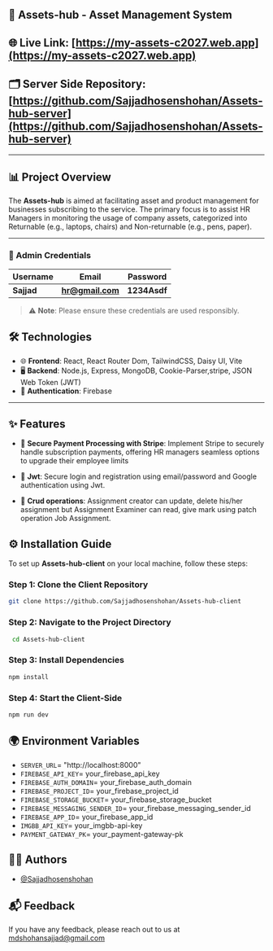 ## 🚀 Assets-hub - Asset Management System

## 🌐 Live Link: [https://my-assets-c2027.web.app](https://my-assets-c2027.web.app)

## 🗂️ Server Side Repository: [https://github.com/Sajjadhosenshohan/Assets-hub-server](https://github.com/Sajjadhosenshohan/Assets-hub-server)

---

## 📊 Project Overview

The **Assets-hub** is aimed at facilitating asset and product management for businesses subscribing to the service. The primary focus is to assist HR Managers in monitoring the usage of company assets, categorized into Returnable (e.g., laptops, chairs) and Non-returnable (e.g., pens, paper).

---


### 🔐 Admin Credentials
| Username       | Email                    | Password |
| -------------- | ------------------------ | -------- |
| **Sajjad**   | **hr@gmail.com** | **1234Asdf** |

> ⚠️ **Note**: Please ensure these credentials are used responsibly.

  ## 🛠 Technologies

- 🌐 **Frontend**: React, React Router Dom, TailwindCSS, Daisy UI, Vite
- 🖥️ **Backend**: Node.js, Express, MongoDB, Cookie-Parser,stripe, JSON Web Token (JWT)
- 🔐 **Authentication**: Firebase

---

## ✨ Features

- 📝 **Secure Payment Processing with Stripe**: Implement Stripe to securely handle subscription payments, offering HR managers seamless options to upgrade their employee limits

-  📝 **Jwt**: Secure login and registration using email/password and Google authentication using Jwt.

-  📝 **Crud operations**: Assignment creator can update, delete his/her assignment but Assignment Examiner can  read, give mark using patch operation Job Assignment.



## ⚙️ Installation Guide
To set up **Assets-hub-client** on your local machine, follow these steps:

### Step 1: Clone the Client Repository
```bash
git clone https://github.com/Sajjadhosenshohan/Assets-hub-client
```

### Step 2: Navigate to the Project Directory
```bash
 cd Assets-hub-client
```

### Step 3: Install Dependencies
```bash
npm install
```

### Step 4: Start the Client-Side
```bash
npm run dev
```

## 🌍 Environment Variables

- `SERVER_URL`= "http://localhost:8000"
- `FIREBASE_API_KEY`= your_firebase_api_key
- `FIREBASE_AUTH_DOMAIN`= your_firebase_auth_domain
- `FIREBASE_PROJECT_ID`= your_firebase_project_id
- `FIREBASE_STORAGE_BUCKET`= your_firebase_storage_bucket
- `FIREBASE_MESSAGING_SENDER_ID`= your_firebase_messaging_sender_id
- `FIREBASE_APP_ID`= your_firebase_app_id
- `IMGBB_API_KEY`= your_imgbb-api-key
- `PAYMENT_GATEWAY_PK`= your_payment-gateway-pk


## 👨‍💻 Authors

- [@Sajjadhosenshohan](https://github.com/Sajjadhosenshohan)


## 📬 Feedback

If you have any feedback, please reach out to us at mdshohansajjad@gmail.com

